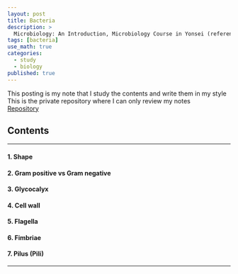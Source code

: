 ```yaml
---
layout: post
title: Bacteria
description: >
  Microbiology: An Introduction, Microbiology Course in Yonsei (reference)
tags: [bacteria]
use_math: true
categories:
  - study
  - biology
published: true
---
```

This posting is my note that I study the contents and write them in my style <br>
This is the private repository where I can only review my notes<br>
[Repository](https://github.com/hyun-jin891/hidden-post-hyunjin891-github-blog/blob/master/_posts/study/biology/2022-06-28-bacteria.md)

## Contents
------
#### 1. Shape
#### 2. Gram positive vs Gram negative
#### 3. Glycocalyx
#### 4. Cell wall
#### 5. Flagella
#### 6. Fimbriae
#### 7. Pilus (Pili)
-----
